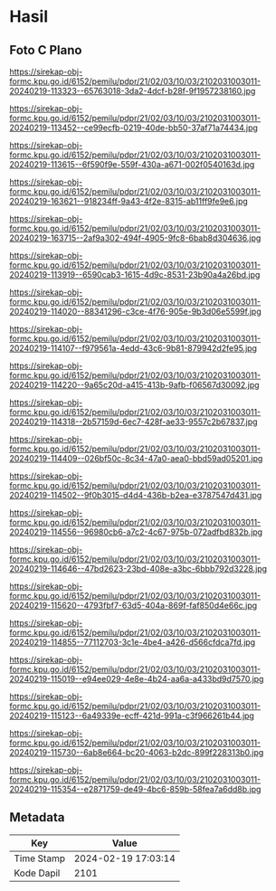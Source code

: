 # Hasil

## Foto C Plano

https://sirekap-obj-formc.kpu.go.id/6152/pemilu/pdpr/21/02/03/10/03/2102031003011-20240219-113323--65763018-3da2-4dcf-b28f-9f1957238160.jpg

https://sirekap-obj-formc.kpu.go.id/6152/pemilu/pdpr/21/02/03/10/03/2102031003011-20240219-113452--ce99ecfb-0219-40de-bb50-37af71a74434.jpg

https://sirekap-obj-formc.kpu.go.id/6152/pemilu/pdpr/21/02/03/10/03/2102031003011-20240219-113615--6f590f9e-559f-430a-a671-002f0540163d.jpg

https://sirekap-obj-formc.kpu.go.id/6152/pemilu/pdpr/21/02/03/10/03/2102031003011-20240219-163621--918234ff-9a43-4f2e-8315-ab11ff9fe9e6.jpg

https://sirekap-obj-formc.kpu.go.id/6152/pemilu/pdpr/21/02/03/10/03/2102031003011-20240219-163715--2af9a302-494f-4905-9fc8-6bab8d304636.jpg

https://sirekap-obj-formc.kpu.go.id/6152/pemilu/pdpr/21/02/03/10/03/2102031003011-20240219-113919--6590cab3-1615-4d9c-8531-23b90a4a26bd.jpg

https://sirekap-obj-formc.kpu.go.id/6152/pemilu/pdpr/21/02/03/10/03/2102031003011-20240219-114020--88341296-c3ce-4f76-905e-9b3d06e5599f.jpg

https://sirekap-obj-formc.kpu.go.id/6152/pemilu/pdpr/21/02/03/10/03/2102031003011-20240219-114107--f979561a-4edd-43c6-9b81-879942d2fe95.jpg

https://sirekap-obj-formc.kpu.go.id/6152/pemilu/pdpr/21/02/03/10/03/2102031003011-20240219-114220--9a65c20d-a415-413b-9afb-f06567d30092.jpg

https://sirekap-obj-formc.kpu.go.id/6152/pemilu/pdpr/21/02/03/10/03/2102031003011-20240219-114318--2b57159d-6ec7-428f-ae33-9557c2b67837.jpg

https://sirekap-obj-formc.kpu.go.id/6152/pemilu/pdpr/21/02/03/10/03/2102031003011-20240219-114409--026bf50c-8c34-47a0-aea0-bbd59ad05201.jpg

https://sirekap-obj-formc.kpu.go.id/6152/pemilu/pdpr/21/02/03/10/03/2102031003011-20240219-114502--9f0b3015-d4d4-436b-b2ea-e3787547d431.jpg

https://sirekap-obj-formc.kpu.go.id/6152/pemilu/pdpr/21/02/03/10/03/2102031003011-20240219-114556--96980cb6-a7c2-4c67-975b-072adfbd832b.jpg

https://sirekap-obj-formc.kpu.go.id/6152/pemilu/pdpr/21/02/03/10/03/2102031003011-20240219-114646--47bd2623-23bd-408e-a3bc-6bbb792d3228.jpg

https://sirekap-obj-formc.kpu.go.id/6152/pemilu/pdpr/21/02/03/10/03/2102031003011-20240219-115620--4793fbf7-63d5-404a-869f-faf850d4e66c.jpg

https://sirekap-obj-formc.kpu.go.id/6152/pemilu/pdpr/21/02/03/10/03/2102031003011-20240219-114855--77112703-3c1e-4be4-a426-d566cfdca7fd.jpg

https://sirekap-obj-formc.kpu.go.id/6152/pemilu/pdpr/21/02/03/10/03/2102031003011-20240219-115019--e94ee029-4e8e-4b24-aa6a-a433bd9d7570.jpg

https://sirekap-obj-formc.kpu.go.id/6152/pemilu/pdpr/21/02/03/10/03/2102031003011-20240219-115123--6a49339e-ecff-421d-991a-c3f966261b44.jpg

https://sirekap-obj-formc.kpu.go.id/6152/pemilu/pdpr/21/02/03/10/03/2102031003011-20240219-115730--6ab8e664-bc20-4063-b2dc-899f228313b0.jpg

https://sirekap-obj-formc.kpu.go.id/6152/pemilu/pdpr/21/02/03/10/03/2102031003011-20240219-115354--e2871759-de49-4bc6-859b-58fea7a6dd8b.jpg


## Metadata

| Key        | Value               |
| ---------- | ------------------- |
| Time Stamp | 2024-02-19 17:03:14 |
| Kode Dapil | 2101                |



